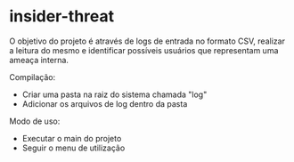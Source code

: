 # insider-threat

O objetivo do projeto é através de logs de entrada no formato CSV, realizar a leitura do mesmo e identificar possíveis usuários que representam uma ameaça interna.

Compilação:

* Criar uma pasta na raiz do sistema chamada "log"
* Adicionar os arquivos de log dentro da pasta

Modo de uso:

* Executar o main do projeto
* Seguir o menu de utilização
